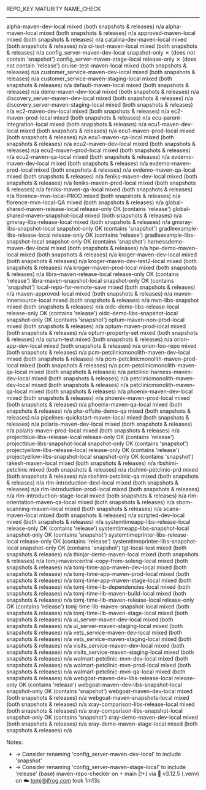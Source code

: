 REPO_KEY                                  MATURITY                             NAME_CHECK
----------------------------------------  -----------------------------------  --------------------
alpha-maven-dev-local                     mixed (both snapshots & releases)    n/a
alpha-maven-local                         mixed (both snapshots & releases)    n/a
approved-maven-local                      mixed (both snapshots & releases)    n/a
catalina-dev-maven-local                  mixed (both snapshots & releases)    n/a
ci-test-maven-local                       mixed (both snapshots & releases)    n/a
config_server-maven-dev-local             snapshot-only                        ✗ (does not contain 'snapshot')
config_server-maven-stage-local           release-only                         ✗ (does not contain 'release')
cruise-test-maven-local                   mixed (both snapshots & releases)    n/a
customer_service-maven-dev-local          mixed (both snapshots & releases)    n/a
customer_service-maven-staging-local      mixed (both snapshots & releases)    n/a
default-maven-local                       mixed (both snapshots & releases)    n/a
demo-maven-dev-local                      mixed (both snapshots & releases)    n/a
discovery_server-maven-dev-local          mixed (both snapshots & releases)    n/a
discovery_server-maven-staging-local      mixed (both snapshots & releases)    n/a
ec2-maven-dev-local                       mixed (both snapshots & releases)    n/a
ec2-maven-prod-local                      mixed (both snapshots & releases)    n/a
ecu-parent-integration-local              mixed (both snapshots & releases)    n/a
ecu1-maven-dev-local                      mixed (both snapshots & releases)    n/a
ecu1-maven-prod-local                     mixed (both snapshots & releases)    n/a
ecu1-maven-qa-local                       mixed (both snapshots & releases)    n/a
ecu2-maven-dev-local                      mixed (both snapshots & releases)    n/a
ecu2-maven-prod-local                     mixed (both snapshots & releases)    n/a
ecu2-maven-qa-local                       mixed (both snapshots & releases)    n/a
evdemo-maven-dev-local                    mixed (both snapshots & releases)    n/a
evdemo-maven-prod-local                   mixed (both snapshots & releases)    n/a
evdemo-maven-qa-local                     mixed (both snapshots & releases)    n/a
feniks-maven-dev-local                    mixed (both snapshots & releases)    n/a
feniks-maven-prod-local                   mixed (both snapshots & releases)    n/a
feniks-maven-qa-local                     mixed (both snapshots & releases)    n/a
florence-mvn-local-PROD                   mixed (both snapshots & releases)    n/a
florence-mvn-local-QA                     mixed (both snapshots & releases)    n/a
global-shared-maven-release-local         release-only                         OK (contains 'release')
global-shared-maven-snapshot-local        mixed (both snapshots & releases)    n/a
gmxray-libs-release-local                 mixed (both snapshots & releases)    n/a
gmxray-libs-snapshot-local                snapshot-only                        OK (contains 'snapshot')
gradleexample-libs-release-local          release-only                         OK (contains 'release')
gradleexample-libs-snapshot-local         snapshot-only                        OK (contains 'snapshot')
harnessdemo-maven-dev-local               mixed (both snapshots & releases)    n/a
hpe-demo-maven-local                      mixed (both snapshots & releases)    n/a
kroger-maven-dev-local                    mixed (both snapshots & releases)    n/a
kroger-maven-dev-test2-local              mixed (both snapshots & releases)    n/a
kroger-maven-prod-local                   mixed (both snapshots & releases)    n/a
libra-maven-release-local                 release-only                         OK (contains 'release')
libra-maven-snapshot-local                snapshot-only                        OK (contains 'snapshot')
local-repo-for-remote-save                mixed (both snapshots & releases)    n/a
maven-approved-local                      mixed (both snapshots & releases)    n/a
maven-innersource-local                   mixed (both snapshots & releases)    n/a
mvn-libs-snapshot                         mixed (both snapshots & releases)    n/a
oidc-demo-libs-release-local              release-only                         OK (contains 'release')
oidc-demo-libs-snapshot-local             snapshot-only                        OK (contains 'snapshot')
optum-maven-non-prod-local                mixed (both snapshots & releases)    n/a
optum-maven-prod-local                    mixed (both snapshots & releases)    n/a
optum-property-set                        mixed (both snapshots & releases)    n/a
optum-test                                mixed (both snapshots & releases)    n/a
orion-app-dev-local                       mixed (both snapshots & releases)    n/a
orion-foo-repo                            mixed (both snapshots & releases)    n/a
pcm-petclinicmonolith-maven-dev-local     mixed (both snapshots & releases)    n/a
pcm-petclinicmonolith-maven-prod-local    mixed (both snapshots & releases)    n/a
pcm-petclinicmonolith-maven-qa-local      mixed (both snapshots & releases)    n/a
petclinic-harness-maven-dev-local         mixed (both snapshots & releases)    n/a
petclinicmonolith-maven-dev-local         mixed (both snapshots & releases)    n/a
petclinicmonolith-maven-qa-local          mixed (both snapshots & releases)    n/a
phoenix-maven-dev-local                   mixed (both snapshots & releases)    n/a
phoenix-maven-prod-local                  mixed (both snapshots & releases)    n/a
phoenix-maven-qa-local                    mixed (both snapshots & releases)    n/a
phx-offsite-demo-qa                       mixed (both snapshots & releases)    n/a
pipelines-quickstart-maven-local          mixed (both snapshots & releases)    n/a
polaris-maven-dev-local                   mixed (both snapshots & releases)    n/a
polaris-maven-prod-local                  mixed (both snapshots & releases)    n/a
projectblue-libs-release-local            release-only                         OK (contains 'release')
projectblue-libs-snapshot-local           snapshot-only                        OK (contains 'snapshot')
projectyellow-libs-release-local          release-only                         OK (contains 'release')
projectyellow-libs-snapshot-local         snapshot-only                        OK (contains 'snapshot')
rakesh-maven-local                        mixed (both snapshots & releases)    n/a
rbshimi-petclinic                         mixed (both snapshots & releases)    n/a
rbshimi-petclinic-prd                     mixed (both snapshots & releases)    n/a
rbshimi-petclinic-qa                      mixed (both snapshots & releases)    n/a
rlm-introduction-devl-local               mixed (both snapshots & releases)    n/a
rlm-introduction-prod-local               mixed (both snapshots & releases)    n/a
rlm-introduction-stage-local              mixed (both snapshots & releases)    n/a
rlm-orientation-maven-qa-local            mixed (both snapshots & releases)    n/a
sbom-scanning-maven-local                 mixed (both snapshots & releases)    n/a
scans-maven-local                         mixed (both snapshots & releases)    n/a
scripted-dev-local                        mixed (both snapshots & releases)    n/a
systemtimeapp-libs-release-local          release-only                         OK (contains 'release')
systemtimeapp-libs-snapshot-local         snapshot-only                        OK (contains 'snapshot')
systemtimeprinter-libs-release-local      release-only                         OK (contains 'release')
systemtimeprinter-libs-snapshot-local     snapshot-only                        OK (contains 'snapshot')
tgt-local-test                            mixed (both snapshots & releases)    n/a
thinjar-demo-maven-local                  mixed (both snapshots & releases)    n/a
tomj-mavencentral-copy-from-soleng-local  mixed (both snapshots & releases)    n/a
tomj-time-app-maven-dev-local             mixed (both snapshots & releases)    n/a
tomj-time-app-maven-prod-local            mixed (both snapshots & releases)    n/a
tomj-time-app-maven-stage-local           mixed (both snapshots & releases)    n/a
tomj-time-lib-dependencies-local          mixed (both snapshots & releases)    n/a
tomj-time-lib-maven-build-local           mixed (both snapshots & releases)    n/a
tomj-time-lib-maven-release-local         release-only                         OK (contains 'release')
tomj-time-lib-maven-snapshot-local        mixed (both snapshots & releases)    n/a
tomj-time-lib-maven-stage-local           mixed (both snapshots & releases)    n/a
ui_server-maven-dev-local                 mixed (both snapshots & releases)    n/a
ui_server-maven-staging-local             mixed (both snapshots & releases)    n/a
vets_service-maven-dev-local              mixed (both snapshots & releases)    n/a
vets_service-maven-staging-local          mixed (both snapshots & releases)    n/a
visits_service-maven-dev-local            mixed (both snapshots & releases)    n/a
visits_service-maven-staging-local        mixed (both snapshots & releases)    n/a
walmart-petclinic-mvn-dev-local           mixed (both snapshots & releases)    n/a
walmart-petclinic-mvn-prod-local          mixed (both snapshots & releases)    n/a
walmart-petclinic-mvn-qa-local            mixed (both snapshots & releases)    n/a
webgoat-maven-dev-libs-release-local      release-only                         OK (contains 'release')
webgoat-maven-dev-libs-snapshot-local     snapshot-only                        OK (contains 'snapshot')
webgoat-maven-dev-local                   mixed (both snapshots & releases)    n/a
webgoat-maven-snapshots-local             mixed (both snapshots & releases)    n/a
xray-comparison-libs-release-local        mixed (both snapshots & releases)    n/a
xray-comparison-libs-snapshot-local       snapshot-only                        OK (contains 'snapshot')
xray-demo-maven-dev-local                 mixed (both snapshots & releases)    n/a
xray-demo-maven-stage-local               mixed (both snapshots & releases)    n/a

Notes:
  - -> Consider renaming 'config_server-maven-dev-local' to include 'snapshot'
  - -> Consider renaming 'config_server-maven-stage-local' to include 'release'
(base) 
maven-repo-checker on  main [!+] via 🐍 v3.12.5 (.venv) on ☁️  tomj@jfrog.com took 1m13s 

